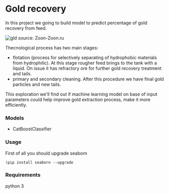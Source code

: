 # Gold recovery

In this project we going to build model to predict percentage of gold recovery from feed. 

![gld](https://user-images.githubusercontent.com/92801594/153899087-919b017d-3b33-475b-b204-f4901a84f4ee.jpg)
source: Zoon-Zoon.ru

Thecnological process has two main stages:
- flotation (process for selectively separating of hydrophobic materials from hydrophilic). At this stage rougher feed brings to the tank with a liquid. On issue it has refractory ore for further gold recovery treatment and tails.
- primary and secondary cleaning. After this procedure we have final gold particles and new tails.

This exploration we'll find out if machine learning model on base of input parameters could help improve gold extraction process, make it more efficiently.

### Models
- CatBoostClassifier

### Usage
First of all you should upgrade seaborn

```
!pip install seaborn --upgrade
```

### Requirements

python 3
